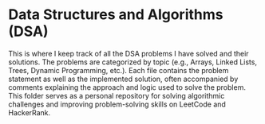 # Data Structures and Algorithms (DSA)
This is where I keep track of all the DSA problems I have solved and their solutions.
The problems are categorized by topic (e.g., Arrays, Linked Lists, Trees, Dynamic Programming, etc.). Each file contains the problem statement as well as the implemented solution, often accompanied by comments explaining the approach and logic used to solve the problem.
This folder serves as a personal repository for solving algorithmic challenges and improving problem-solving skills on LeetCode and HackerRank.
